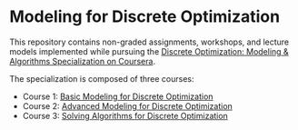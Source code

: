 # Modeling for Discrete Optimization

This repository contains non-graded assignments, workshops, and lecture models implemented while pursuing the [Discrete Optimization: Modeling & Algorithms Specialization on Coursera](https://www.coursera.org/specializations/discrete-optimization-modeling-algorithms).

The specialization is composed of three courses:

- Course 1: [Basic Modeling for Discrete Optimization](https://www.coursera.org/learn/basic-modeling?specialization=discrete-optimization-modeling-algorithms)
- Course 2: [Advanced Modeling for Discrete Optimization](https://www.coursera.org/learn/advanced-modeling?specialization=discrete-optimization-modeling-algorithms)
- Course 3: [Solving Algorithms for Discrete Optimization](https://www.coursera.org/learn/solving-algorithms-discrete-optimization?specialization=discrete-optimization-modeling-algorithms)
